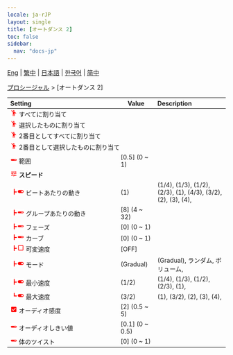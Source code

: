 ```yaml
---
locale: ja-rJP
layout: single
title: [オートダンス 2]
toc: false
sidebar:
  nav: "docs-jp"
---
```

[Eng](/dancexr/menu/2025.4/motion/auto_dance_2) | [繁中](/tw/dancexr/menu/2025.4/motion/auto_dance_2) | [日本語](/jp/dancexr/menu/2025.4/motion/auto_dance_2) | [한국어](/kr/dancexr/menu/2025.4/motion/auto_dance_2) | [简中](/zh/dancexr/menu/2025.4/motion/auto_dance_2)

[プロシージャル](../menu#プロシージャル) > [オートダンス 2]



| Setting | Value | Description |
| :--- | --- | :--- |
|<nobr><img src="/images/icon/ic_motion.png" alt="motion icon"/> すべてに割り当て</nobr>|| 
|<nobr><img src="/images/icon/ic_motion.png" alt="motion icon"/> 選択したものに割り当て</nobr>|| 
|<nobr><img src="/images/icon/ic_motion.png" alt="motion icon"/> 2番目としてすべてに割り当て</nobr>|| 
|<nobr><img src="/images/icon/ic_motion.png" alt="motion icon"/> 2番目として選択したものに割り当て</nobr>|| 
|<nobr><img src="/images/icon/ic_slider.png" alt="slider icon"/> 範囲</nobr>| [0.5] (0 ~ 1) | 
|<nobr><img src="/images/icon/ic_tune.png" alt="tune icon"/> <b>スピード</b></nobr>| | 
|<nobr><img src="/images/icon/ic_line_t.png"/><img src="/images/icon/ic_toggle_on.png" alt="toggle on icon"/> ビートあたりの動き</nobr>| (1) | (1/4), (1/3), (1/2), (2/3), (1), (4/3), (3/2), (2), (3), (4), 
|<nobr><img src="/images/icon/ic_line_t.png"/><img src="/images/icon/ic_slider.png" alt="slider icon"/> グループあたりの動き</nobr>| [8] (4 ~ 32) | 
|<nobr><img src="/images/icon/ic_line_t.png"/><img src="/images/icon/ic_slider.png" alt="slider icon"/> フェーズ</nobr>| [0] (0 ~ 1) | 
|<nobr><img src="/images/icon/ic_line_t.png"/><img src="/images/icon/ic_slider.png" alt="slider icon"/> カーブ</nobr>| [0] (0 ~ 1) | 
|<nobr><img src="/images/icon/ic_line_t.png"/><img src="/images/icon/ic_check_off.png" alt="check off icon"/> 可変速度</nobr>| [OFF] | 
|<nobr><img src="/images/icon/ic_line_t.png"/><img src="/images/icon/ic_toggle_on.png" alt="toggle on icon"/> モード</nobr>| (Gradual) | (Gradual), ランダム, ボリューム, 
|<nobr><img src="/images/icon/ic_line_t.png"/><img src="/images/icon/ic_toggle_on.png" alt="toggle on icon"/> 最小速度</nobr>| (1/2) | (1/4), (1/3), (1/2), (2/3), (1), 
|<nobr><img src="/images/icon/ic_line_l.png"/><img src="/images/icon/ic_toggle_on.png" alt="toggle on icon"/> 最大速度</nobr>| (3/2) | (1), (3/2), (2), (3), (4), 
|<nobr><img src="/images/icon/ic_check_on.png" alt="check on icon"/> オーディオ感度</nobr>| [2] (0.5 ~ 5) | 
|<nobr><img src="/images/icon/ic_slider.png" alt="slider icon"/> オーディオしきい値</nobr>| [0.1] (0 ~ 0.5) | 
|<nobr><img src="/images/icon/ic_slider.png" alt="slider icon"/> 体のツイスト</nobr>| [0] (0 ~ 1) | 
